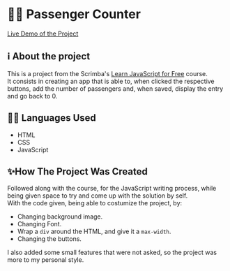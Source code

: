 <h1>🧍🧍 Passenger Counter </h1> 
<a href="https://cheerful-sunflower-3a4611.netlify.app/">Live Demo of the Project</a>
<h2>ℹ️ About the project </h2>
This is a project from the Scrimba's <a href="https://scrimba.com/learn/learnjavascript">Learn JavaScript for Free</a> course.<br>
It consists in creating an app that is able to, when clicked the respective buttons, add the number of passengers and, when saved, display the entry and go back to 0. <br>
<h2>🧑‍💻 Languages Used </h2>
<ul>
<li>HTML</li>
<li>CSS</li>
<li>JavaScript</li>
</ul>
<h2>✨How The Project Was Created</h2>
Followed along with the course, for the JavaScript writing process, while being given space to try and come up with the solution by self.<br>
With the code given, being able to costumize the project, by:
<ul>
<li>Changing background image.</li>
<li>Changing Font.</li>
<li>Wrap a <code>div</code> around the HTML, and give it a <code>max-width</code>.</li>
<li>Changing the buttons.</li>
</ul>
I also added some small features that were not asked, so the project was more to my personal style.

